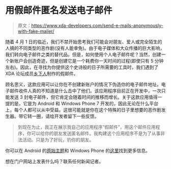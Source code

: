 # 用假邮件匿名发送电子邮件

> 原文：<https://www.xda-developers.com/send-e-mails-anonymously-with-fake-mailer/>

随着 4 月 1 日的临近，我们不禁开始思考我们可能会对朋友、爱人或完全陌生的人搞的不同类型的恶作剧(没有人能幸免)。由于电子媒体和大众传播的巨大影响，我们转向电子邮件之类的替代品。但是，如何使用个人电子邮件呢？当然，创建一个新账户会创造奇迹，但是创建它是一个耗费你一天时间的过程(即使只有 5 分钟左右)。因此，在寻找为你提供这个史诗般的日子所需要的工具时，我们遇到了 XDA 论坛成员[乡下人](http://forum.xda-developers.com/member.php?u=3356095)制作的假邮件。

顾名思义，这款应用可以让你在不创建新账户的情况下伪造你的电子邮件地址。电子邮件收件人真的不知道是什么击中了他们。该应用程序目前正在开发中，一次只能发送 3 封电子邮件，但它肯定会随着时间的推移而增长。关于这款应用值得一提的是，它是为 Android 和 Windows Phone 7 开发的，因此无论在什么平台上，每个人都可以从中受益。这很可能就是你在这个特殊的日子里想要的恶作剧发生器。带它转一圈，请给开发者留下一些反馈。

> 到现在为止，我正在展示我自己的应用程序“假邮件”，用这个邮件应用程序，你可以给你的朋友发送匿名邮件。我构建这个应用程序不是为了从事非法活动。只是为了好玩，钓你的朋友。

你可以在 Android 的[原始主题](http://forum.xda-developers.com/showthread.php?t=1549622)和 Windows Phone 的[这里](http://forum.xda-developers.com/showthread.php?t=1549590)找到更多信息。

想在门户网站上发表什么吗？联系任何新闻记者。